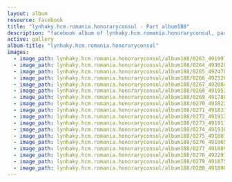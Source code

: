 ```yaml
---
layout: album
resource: facebook
title: "lynhaky.hcm.romania.honoraryconsul - Part album188"
description: "facebook album of lynhaky.hcm.romania.honoraryconsul, part album188."
active: gallery
album-title: "lynhaky.hcm.romania.honoraryconsul"
images:
  - image_path: lynhaky.hcm.romania.honoraryconsul/album188/0263_491997621_1216116136539011_6194239126901389113_n.jpg
  - image_path: lynhaky.hcm.romania.honoraryconsul/album188/0264_493028091_1216116116539013_3238503649757800442_n.jpg
  - image_path: lynhaky.hcm.romania.honoraryconsul/album188/0265_492478030_1216116109872347_8654785346998155328_n.jpg
  - image_path: lynhaky.hcm.romania.honoraryconsul/album188/0266_492326635_1216116096539015_4608777522794520135_n.jpg
  - image_path: lynhaky.hcm.romania.honoraryconsul/album188/0267_492084696_1216116079872350_8901442556082465601_n.jpg
  - image_path: lynhaky.hcm.romania.honoraryconsul/album188/0268_491952355_1213988170085141_6707737168450734496_n.jpg
  - image_path: lynhaky.hcm.romania.honoraryconsul/album188/0269_491788061_1213986470085311_8092251561699429613_n.jpg
  - image_path: lynhaky.hcm.romania.honoraryconsul/album188/0270_491822082_1213871470096811_2911685948549246755_n.jpg
  - image_path: lynhaky.hcm.romania.honoraryconsul/album188/0271_491833839_1213871463430145_469793332799932248_n.jpg
  - image_path: lynhaky.hcm.romania.honoraryconsul/album188/0272_491912973_1213871430096815_5985567500226547341_n.jpg
  - image_path: lynhaky.hcm.romania.honoraryconsul/album188/0273_491911964_1213871423430149_5438251236751984232_n.jpg
  - image_path: lynhaky.hcm.romania.honoraryconsul/album188/0274_491938773_1213871386763486_4683403393997873307_n.jpg
  - image_path: lynhaky.hcm.romania.honoraryconsul/album188/0275_491807882_1213871376763487_633018428256176087_n.jpg
  - image_path: lynhaky.hcm.romania.honoraryconsul/album188/0276_491965142_1213244726826152_2850686536419273296_n.jpg
  - image_path: lynhaky.hcm.romania.honoraryconsul/album188/0277_491889123_1213244706826154_6492368141245855146_n.jpg
  - image_path: lynhaky.hcm.romania.honoraryconsul/album188/0278_492297834_1213244700159488_5232583981624410038_n.jpg
  - image_path: lynhaky.hcm.romania.honoraryconsul/album188/0279_491875495_1213244660159492_5197429898281557258_n.jpg
  - image_path: lynhaky.hcm.romania.honoraryconsul/album188/0280_491898312_1213244670159491_3621620244987463541_n.jpg
---
```

